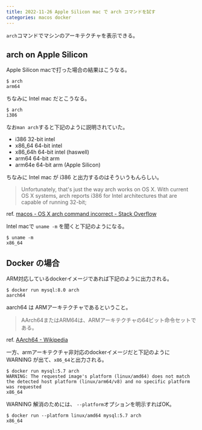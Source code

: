 ```yaml
---
title: 2022-11-26 Apple Silicon mac で arch コマンドを試す
categories: macos docker
---
```


`arch`コマンドでマシンのアーキテクチャを表示できる。

## arch on Apple Silicon

Apple Silicon macで打った場合の結果はこうなる。

```console
$ arch
arm64
```

ちなみに Intel mac だとこうなる。

```console
$ arch
i386
```

なお`man arch`すると下記のように説明されていた。

- i386     32-bit intel
- x86_64   64-bit intel
- x86_64h  64-bit intel (haswell)
- arm64    64-bit arm
- arm64e   64-bit arm (Apple Silicon)

ちなみに Intel mac が i386 と出力するのはそういうもんらしい。

> Unfortunately, that's just the way arch works on OS X. With current OS X systems, arch reports i386 for Intel architectures that are capable of running 32-bit;

ref. [macos - OS X arch command incorrect - Stack Overflow](https://stackoverflow.com/questions/12763296/os-x-arch-command-incorrect)

Intel macで `uname -m` を聞くと下記のようになる。

```console
$ uname -m
x86_64
```

## Docker の場合

ARM対応しているdockerイメージであれば下記のように出力される。

```console
$ docker run mysql:8.0 arch
aarch64
```

aarch64 は ARMアーキテクチャであるということ。

> AArch64またはARM64は、ARMアーキテクチャの64ビット命令セットである。

ref. [AArch64 - Wikipedia](https://ja.wikipedia.org/wiki/AArch64)

一方、armアーキテクチャ非対応のdockerイメージだと下記のように WARNING が出て、`x86_64`と出力される。

```console
$ docker run mysql:5.7 arch
WARNING: The requested image's platform (linux/amd64) does not match the detected host platform (linux/arm64/v8) and no specific platform was requested
x86_64
```

WARNING 解消のためには、 `--platform`オプションを明示すればOK。

```console
$ docker run --platform linux/amd64 mysql:5.7 arch
x86_64
```
